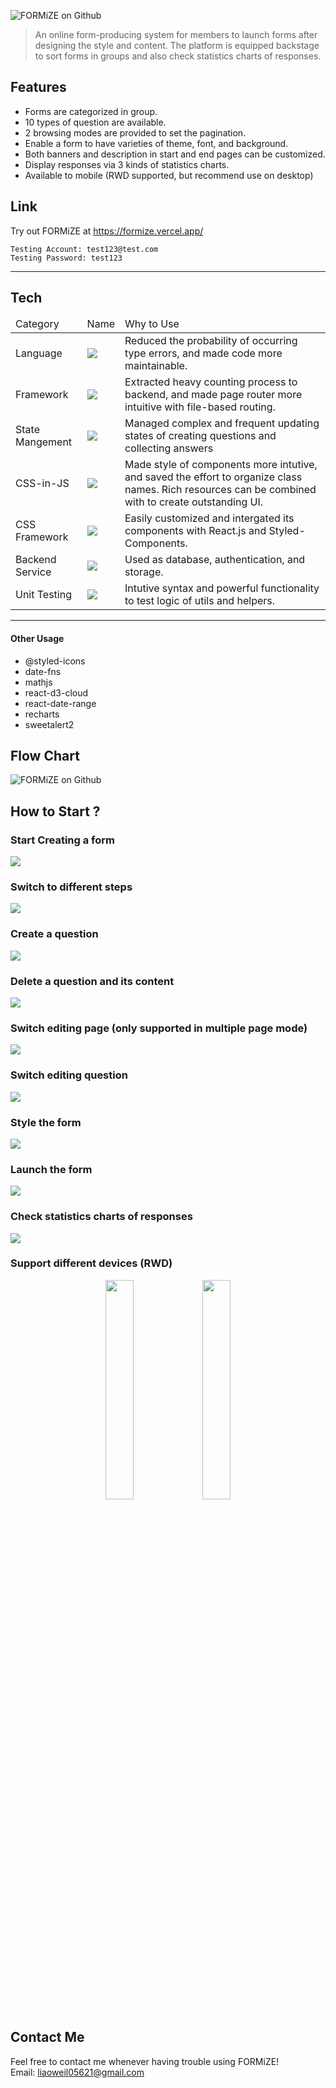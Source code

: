 <div >

![FORMiZE on Github](./README/formize-logo-github.svg)

</div>

> An online form-producing system for members to launch forms after designing the style and content. The platform is equipped backstage to sort forms in groups and also check statistics charts of responses.

## Features

- Forms are categorized in group.
- 10 types of question are available.
- 2 browsing modes are provided to set the pagination.
- Enable a form to have varieties of theme, font, and background.
- Both banners and description in start and end pages can be customized.
- Display responses via 3 kinds of statistics charts.
- Available to mobile (RWD supported, but recommend use on desktop)

## Link

Try out FORMiZE at https://formize.vercel.app/

```
Testing Account: test123@test.com
Testing Password: test123
```

<hr />

## Tech

<table>
  <thead>
    <td>Category</td>
    <td>Name</td>
    <td>Why to Use</td>
  </thead>
  <tr>
    <td>Language</td>
    <td>
      <img
        src="https://img.shields.io/badge/TypeScript-007ACC?style=for-the-badge&logo=typescript&logoColor=white"
      />
    </td>
    <td>
      <span
        >Reduced the probability of occurring type errors, and made code more
        maintainable.</span
      >
    </td>
  </tr>
  <tr>
    <td>Framework</td>
    <td>
      <img
        src="https://img.shields.io/badge/next.js-000000?style=for-the-badge&logo=nextdotjs&logoColor=white"
      />
    </td>
    <td>
      <span
        >Extracted heavy counting process to backend, and made page router more intuitive with
        file-based routing.</span
      >
    </td>
  </tr>
  <tr>
    <td>State Mangement</td>
    <td>
      <img
        src="https://img.shields.io/badge/Redux-593D88?style=for-the-badge&logo=redux&logoColor=white"
      />
    </td>
    <td>
      <span>
        Managed complex and frequent updating states of creating questions and collecting answers 
      </span>
    </td>
  </tr>
  <tr>
    <td>CSS-in-JS</td>
    <td>
      <img
        src="https://img.shields.io/badge/styled--components-DB7093?style=for-the-badge&logo=styled-components&logoColor=white"
      />
    </td>
    <td>
      <span>
        Made style of components more intutive, and saved the effort to organize class names. Rich resources can be combined with to create outstanding UI.
      </span>
    </td>
  </tr>
  </tr>
  <tr>
    <td>CSS Framework</td>
    <td>
      <img
        src="https://img.shields.io/badge/Material%20UI-007FFF?style=for-the-badge&logo=mui&logoColor=white"
      />
    </td>
    <td>
      <span>
        Easily customized and intergated its components with React.js and Styled-Components.
      </span>
    </td>
  </tr>
  <tr>
    <td>Backend Service</td>
    <td>
      <img
        src="https://img.shields.io/badge/firebase-ffca28?style=for-the-badge&logo=firebase&logoColor=black"
      />
    </td>
    <td>
      <span>
        Used as database, authentication, and storage.
      </span>
    </td>
  </tr>
  <tr>
    <td>Unit Testing</td>
    <td>
      <img
        src="https://img.shields.io/badge/Jest-C21325?style=for-the-badge&logo=jest&logoColor=white"
      />
    </td>
    <td>
      <span>
        Intutive syntax and powerful functionality to test logic of utils and helpers.
      </span>
    </td>
  </tr>
</table>
<hr />

#### Other Usage

- @styled-icons
- date-fns
- mathjs
- react-d3-cloud
- react-date-range
- recharts
- sweetalert2

## Flow Chart

![FORMiZE on Github](./README/flowchart.svg)

## How to Start ?

<div>
  <h3>Start Creating a form</h3>
   <img src='./README/gif/create-group.gif'/>
   <h3 >Switch to different steps</h3>
   <img src='./README/gif/settings.gif'/>
   <h3 >Create a question</h3>
   <img src='./README/gif/create-a-question.gif'/>
   <h3 >Delete a question and its content</h3>
   <img src='./README/gif/delete-a-question.gif'/>
   <h3 >Switch editing page (only supported in multiple page mode)</h3>
   <img src='./README//gif/switch-a-page.gif'/>
   <h3>Switch editing question</h3>
   <img src='./README/gif/switch-a-question.gif' />
   <h3>Style the form</h3>
   <img src='./README/gif/style.gif'/>
   <h3>Launch the form</h3>
   <img src='./README/gif/launch.gif'/>
   <h3>Check statistics charts of responses</h3>
   <img src='./README/gif/statis.gif'/>
   <h3>Support different devices (RWD)</h3>
   <div align='center'>
    <img src='./README/gif/rwd-group.gif' width='30%'/>
    <img src='./README/gif/rwd.gif' width='30%'/>
   </div>
</div>

## Contact Me

Feel free to contact me whenever having trouble using FORMiZE!  
Email: liaoweil05621@gmail.com
